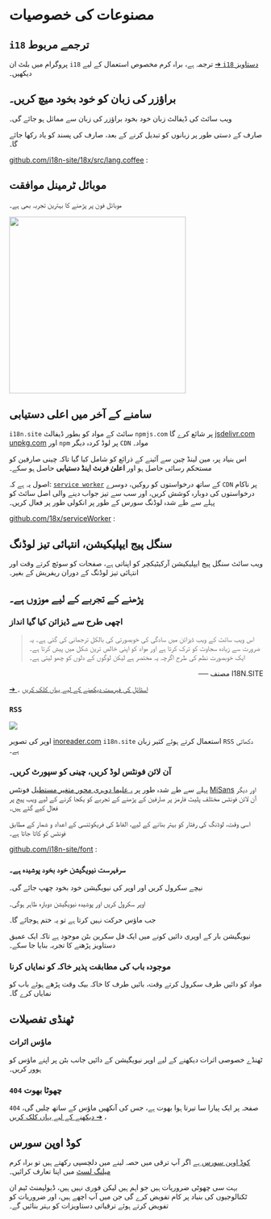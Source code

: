 # مصنوعات کی خصوصیات

## `i18` ترجمے مربوط

پروگرام میں بلٹ ان `i18` ترجمہ ہے، براہ کرم مخصوص استعمال کے لیے [➔ `i18` دستاویز](/i18) دیکھیں۔

## براؤزر کی زبان کو خود بخود میچ کریں۔

ویب سائٹ کی ڈیفالٹ زبان خود بخود براؤزر کی زبان سے مماثل ہو جائے گی۔

صارف کے دستی طور پر زبانوں کو تبدیل کرنے کے بعد، صارف کی پسند کو یاد رکھا جائے گا۔

[github.com/i18n-site/18x/src/lang.coffee](https://github.com/i18n-site/18x/blob/main/src/lang.coffee) :

## موبائل ٹرمینل موافقت

موبائل فون پر پڑھنے کا بہترین تجربہ بھی ہے۔

<img src="//p.3ti.site/1721379497.avif" width="350px">

## <a rel=id href="#ha" id="ha"></a> سامنے کے آخر میں اعلی دستیابی

`i18n.site` سائٹ کے مواد کو بطور ڈیفالٹ `npmjs.com` پر شائع کرے گا [jsdelivr.com](//jsdelivr.com) [unpkg.com](//unpkg.com) اور `npm` پر لوڈ کردہ دیگر `CDN` مواد۔

اس بنیاد پر، مین لینڈ چین سے آئینے کے ذرائع کو شامل کیا گیا تاکہ چینی صارفین کو مستحکم رسائی حاصل ہو اور **اعلیٰ فرنٹ اینڈ دستیابی** حاصل ہو سکے۔

اصول یہ ہے کہ: [`service worker`](https://developer.mozilla.org/docs/Web/API/Service_Worker_API) کے ساتھ درخواستوں کو روکیں، دوسرے `CDN` پر ناکام درخواستوں کی دوبارہ کوشش کریں، اور سب سے تیز جواب دینے والی اصل سائٹ کو پہلے سے طے شدہ لوڈنگ سورس کے طور پر انکولی طور پر فعال کریں۔

[github.com/18x/serviceWorker](https://github.com/i18n-site/18x/tree/main/serviceWorker) :

## سنگل پیج ایپلیکیشن، انتہائی تیز لوڈنگ

ویب سائٹ سنگل پیج ایپلیکیشن آرکیٹیکچر کو اپناتی ہے، صفحات کو سوئچ کرتے وقت اور انتہائی تیز لوڈنگ کے دوران ریفریش کے بغیر۔

## پڑھنے کے تجربے کے لیے موزوں ہے۔

### اچھی طرح سے ڈیزائن کیا گیا انداز

> اس ویب سائٹ کے ویب ڈیزائن میں سادگی کی خوبصورتی کی بالکل ترجمانی کی گئی ہے۔
> یہ ضرورت سے زیادہ سجاوٹ کو ترک کرتا ہے اور مواد کو اپنی خالص ترین شکل میں پیش کرتا ہے۔
> ایک خوبصورت نظم کی طرح اگرچہ یہ مختصر ہے لیکن لوگوں کے دلوں کو چھو لیتی ہے۔

<p style="text-align:right" style=";text-align:right;direction:rtl">── مصنف I18N.SITE</p>

[➔ اسٹائل کی فہرست دیکھنے کے لیے یہاں کلک کریں](/i18n.site/md/styl) ۔

### `RSS`

![](//p.3ti.site/1725541085.avif)

اوپر کی تصویر [inoreader.com](//inoreader.com) `i18n.site` استعمال کرتے ہوئے کثیر زبان `RSS` دکھاتی ہے۔

### آن لائن فونٹس لوڈ کریں، چینی کو سپورٹ کریں۔

پہلے سے طے شدہ طور پر [، علیما دوہری محور متغیر مستطیل](https://www.iconfont.cn/fonts/detail?cnid=pOvFIr086ADR) فونٹس [MiSans](https://hyperos.mi.com/font/zh/download/) اور دیگر آن لائن فونٹس مختلف پلیٹ فارمز پر صارفین کے پڑھنے کے تجربے کو یکجا کرنے کے لیے ویب پیج پر فعال کیے گئے ہیں۔

اسی وقت، لوڈنگ کی رفتار کو بہتر بنانے کے لیے، الفاظ کی فریکوئنسی کے اعداد و شمار کے مطابق فونٹس کو کاٹا جاتا ہے۔

[github.com/i18n-site/font](https://github.com/i18n-site/font) :

### سرفہرست نیویگیشن خود بخود پوشیدہ ہے۔

نیچے سکرول کریں اور اوپر کی نیویگیشن خود بخود چھپ جائے گی۔

اوپر سکرول کریں اور پوشیدہ نیویگیشن دوبارہ ظاہر ہوگی۔

جب ماؤس حرکت نہیں کرتا ہے تو یہ ختم ہوجائے گا۔

نیویگیشن بار کے اوپری دائیں کونے میں ایک فل سکرین بٹن موجود ہے تاکہ ایک عمیق دستاویز پڑھنے کا تجربہ بنایا جا سکے۔

### موجودہ باب کی مطابقت پذیر خاکہ کو نمایاں کرنا

مواد کو دائیں طرف سکرول کرتے وقت، بائیں طرف کا خاکہ بیک وقت پڑھے ہوئے باب کو نمایاں کرے گا۔

## ٹھنڈی تفصیلات

### ماؤس اثرات

ٹھنڈے خصوصی اثرات دیکھنے کے لیے اوپر نیویگیشن کے دائیں جانب بٹن پر اپنے ماؤس کو ہوور کریں۔

### `404` چھوٹا بھوت

`404` صفحہ پر ایک پیارا سا تیرتا ہوا بھوت ہے، جس کی آنکھیں ماؤس کے ساتھ چلیں گی، [➔ دیکھنے کے لیے یہاں کلک کریں](/404) ،

## کوڈ اوپن سورس

[کوڈ اوپن سورس ہے](/i18n.site/c/src) اگر آپ ترقی میں حصہ لینے میں دلچسپی رکھتے ہیں تو براہ کرم [میلنگ لسٹ](//groups.google.com/u/2/g/i18n-site) میں اپنا تعارف کرائیں۔

بہت سی چھوٹی ضروریات ہیں جو اہم ہیں لیکن فوری نہیں ہیں، ڈیولپمنٹ ٹیم ان ٹکنالوجیوں کی بنیاد پر کام تفویض کرے گی جن میں آپ اچھے ہیں، اور ضروریات کو تفویض کرتے ہوئے ترقیاتی دستاویزات کو بہتر بنائیں گے۔